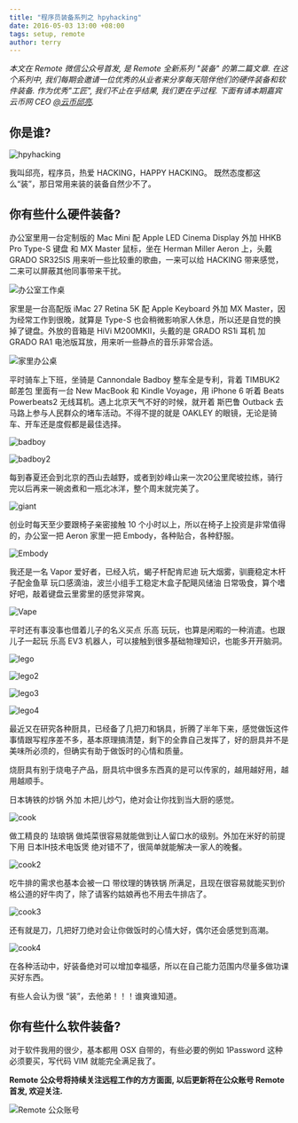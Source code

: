```yaml
---
title: "程序员装备系列之 hpyhacking"
date: 2016-05-03 13:00 +08:00
tags: setup, remote
author: terry
---
```


*本文在 Remote 微信公众号首发, 是 Remote 全新系列 "装备" 的第二篇文章. 在这个系列中, 我们每期会邀请一位优秀的从业者来分享每天陪伴他们的硬件装备和软件装备.  作为优秀"工匠", 我们不止在乎结果, 我们更在乎过程. 下面有请本期嘉宾 云币网 CEO [@云币邱亮](http://weibo.com/p/1005051872092171/home).*


## 你是谁?

![hpyhacking](setup/happyhacking/hpyhacking.jpg)

我叫邱亮，程序员，热爱 HACKING，HAPPY HACKING。
既然态度都这么“装”，那日常用来装的装备自然少不了。

## 你有些什么硬件装备?

办公室里用一台定制版的 Mac Mini 配 Apple LED Cinema Display 外加 HHKB Pro Type-S 键盘 和 MX Master 鼠标，坐在 Herman Miller Aeron 上，头戴 GRADO SR325IS 用来听一些比较重的歌曲，一来可以给 HACKING 带来感觉，二来可以屏蔽其他同事带来干扰。

![办公室工作桌](setup/happyhacking/IMG_1207.JPG)

家里是一台高配版 iMac 27 Retina 5K 配 Apple Keyboard 外加 MX Master，因为经常工作到很晚，就算是 Type-S 也会稍微影响家人休息，所以还是自觉的换掉了键盘。外放的音箱是 HiVi M200MKII，头戴的是 GRADO RS1i 耳机 加 GRADO RA1 电池版耳放，用来听一些静点的音乐非常合适。

![家里办公桌](setup/happyhacking/IMG_1331.JPG)


平时骑车上下班，坐骑是 Cannondale Badboy 整车全是专利，背着 TIMBUK2 邮差包 里面有一台 New MacBook 和 Kindle Voyage，用 iPhone 6 听着 Beats Powerbeats2 无线耳机。遇上北京天气不好的时候，就开着 斯巴鲁 Outback 去马路上参与人民群众的堵车活动。不得不提的就是 OAKLEY 的眼镜，无论是骑车、开车还是度假都是最佳选择。

![badboy](setup/happyhacking/IMG_1341.JPG)

![badboy2](setup/happyhacking/IMG_0704.JPG)

每到春夏还会到北京的西山去越野，或者到妙峰山来一次20公里爬坡拉练，骑行完以后再来一碗卤煮和一瓶北冰洋，整个周末就完美了。

![giant](setup/happyhacking/IMG_0729.JPG)

创业时每天至少要跟椅子亲密接触 10 个小时以上，所以在椅子上投资是非常值得的，办公室一把 Aeron 家里一把 Embody，各种贴合，各种舒服。

![Embody](setup/happyhacking/IMG_1342.JPG)

我还是一名 Vapor 爱好者，已经入坑，蝎子杆配肯尼迪 玩大烟雾，驯鹿稳定木杆子配金鱼草 玩口感滴油，波兰小组手工稳定木盒子配飓风储油 日常吸食，算个嗜好吧，敲着键盘云里雾里的感觉非常爽。

![Vape](setup/happyhacking/IMG_1327.JPG)

平时还有事没事也借着儿子的名义买点 乐高 玩玩，也算是闲暇的一种消遣。也跟儿子一起玩 乐高 EV3 机器人，可以接触到很多基础物理知识，也能多开开脑洞。

![lego](setup/happyhacking/IMG_1338.JPG)

![lego2](setup/happyhacking/IMG_1337.JPG)

![lego3](setup/happyhacking/IMG_1333.JPG)

![lego4](setup/happyhacking/IMG_1332.JPG)


最近又在研究各种厨具，已经备了几把刀和锅具，折腾了半年下来，感觉做饭这件事情跟写程序差不多，基本原理搞清楚，剩下的全靠自己发挥了，好的厨具并不是美味所必须的，但确实有助于做饭时的心情和质量。

烧厨具有别于烧电子产品，厨具坑中很多东西真的是可以传家的，越用越好用，越用越顺手。

日本铸铁的炒锅 外加 木把儿炒勺，绝对会让你找到当大厨的感觉。

![cook](setup/happyhacking/IMG_1345.JPG)

做工精良的 珐琅锅 做炖菜很容易就能做到让人留口水的级别。外加在米好的前提下用 日本IH技术电饭煲 绝对错不了，很简单就能解决一家人的晚餐。

![cook2](setup/happyhacking/IMG_1346.JPG)

吃牛排的需求也基本会被一口 带纹理的铸铁锅 所满足，且现在很容易就能买到价格公道的好牛肉了，除了请客约姑娘再也不用去牛排店了。

![cook3](setup/happyhacking/IMG_1347.JPG)

还有就是刀，几把好刀绝对会让你做饭时的心情大好，偶尔还会感觉到高潮。

![cook4](setup/happyhacking/IMG_1229.JPG)

在各种活动中，好装备绝对可以增加幸福感，所以在自己能力范围内尽量多做功课买好东西。

有些人会认为很 “装”，去他弟！！！谁爽谁知道。


## 你有些什么软件装备?

对于软件我用的很少，基本都用 OSX 自带的，有些必要的例如 1Password 这种必须要买，写代码 VIM 就能完全满足我了。


**Remote 公众号将持续关注远程工作的方方面面, 以后更新将在公众账号 Remote 首发, 欢迎关注.**

![Remote 公众账号](qrcode_for_gh_eb28e07fed00_344.jpg)



